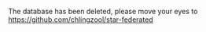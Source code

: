 The database has been deleted, please move your eyes to https://github.com/chlingzool/star-federated
